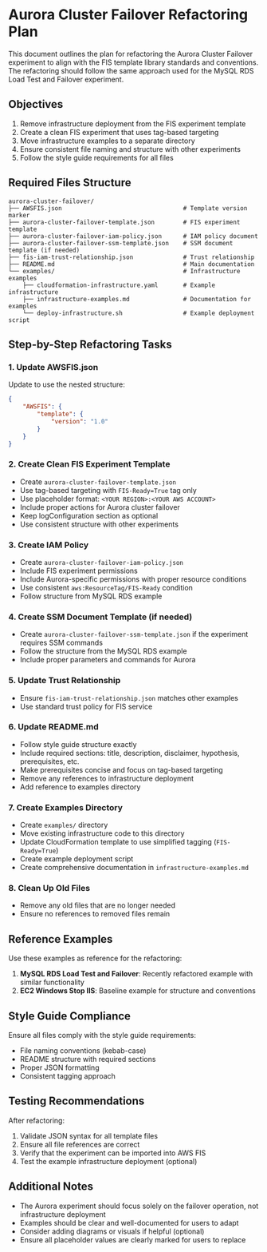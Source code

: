 # Aurora Cluster Failover Refactoring Plan

This document outlines the plan for refactoring the Aurora Cluster Failover experiment to align with the FIS template library standards and conventions. The refactoring should follow the same approach used for the MySQL RDS Load Test and Failover experiment.

## Objectives

1. Remove infrastructure deployment from the FIS experiment template
2. Create a clean FIS experiment that uses tag-based targeting
3. Move infrastructure examples to a separate directory
4. Ensure consistent file naming and structure with other experiments
5. Follow the style guide requirements for all files

## Required Files Structure

```
aurora-cluster-failover/
├── AWSFIS.json                                  # Template version marker
├── aurora-cluster-failover-template.json        # FIS experiment template
├── aurora-cluster-failover-iam-policy.json      # IAM policy document
├── aurora-cluster-failover-ssm-template.json    # SSM document template (if needed)
├── fis-iam-trust-relationship.json              # Trust relationship
├── README.md                                    # Main documentation
└── examples/                                    # Infrastructure examples
    ├── cloudformation-infrastructure.yaml       # Example infrastructure
    ├── infrastructure-examples.md               # Documentation for examples
    └── deploy-infrastructure.sh                 # Example deployment script
```

## Step-by-Step Refactoring Tasks

### 1. Update AWSFIS.json

Update to use the nested structure:
```json
{
    "AWSFIS": {
        "template": {
            "version": "1.0"
        }
    }
}
```

### 2. Create Clean FIS Experiment Template

- Create `aurora-cluster-failover-template.json`
- Use tag-based targeting with `FIS-Ready=True` tag only
- Use placeholder format: `<YOUR REGION>:<YOUR AWS ACCOUNT>`
- Include proper actions for Aurora cluster failover
- Keep logConfiguration section as optional
- Use consistent structure with other experiments

### 3. Create IAM Policy

- Create `aurora-cluster-failover-iam-policy.json`
- Include FIS experiment permissions
- Include Aurora-specific permissions with proper resource conditions
- Use consistent `aws:ResourceTag/FIS-Ready` condition
- Follow structure from MySQL RDS example

### 4. Create SSM Document Template (if needed)

- Create `aurora-cluster-failover-ssm-template.json` if the experiment requires SSM commands
- Follow the structure from the MySQL RDS example
- Include proper parameters and commands for Aurora

### 5. Update Trust Relationship

- Ensure `fis-iam-trust-relationship.json` matches other examples
- Use standard trust policy for FIS service

### 6. Update README.md

- Follow style guide structure exactly
- Include required sections: title, description, disclaimer, hypothesis, prerequisites, etc.
- Make prerequisites concise and focus on tag-based targeting
- Remove any references to infrastructure deployment
- Add reference to examples directory

### 7. Create Examples Directory

- Create `examples/` directory
- Move existing infrastructure code to this directory
- Update CloudFormation template to use simplified tagging (`FIS-Ready=True`)
- Create example deployment script
- Create comprehensive documentation in `infrastructure-examples.md`

### 8. Clean Up Old Files

- Remove any old files that are no longer needed
- Ensure no references to removed files remain

## Reference Examples

Use these examples as reference for the refactoring:

1. **MySQL RDS Load Test and Failover**: Recently refactored example with similar functionality
2. **EC2 Windows Stop IIS**: Baseline example for structure and conventions

## Style Guide Compliance

Ensure all files comply with the style guide requirements:

- File naming conventions (kebab-case)
- README structure with required sections
- Proper JSON formatting
- Consistent tagging approach

## Testing Recommendations

After refactoring:

1. Validate JSON syntax for all template files
2. Ensure all file references are correct
3. Verify that the experiment can be imported into AWS FIS
4. Test the example infrastructure deployment (optional)

## Additional Notes

- The Aurora experiment should focus solely on the failover operation, not infrastructure deployment
- Examples should be clear and well-documented for users to adapt
- Consider adding diagrams or visuals if helpful (optional)
- Ensure all placeholder values are clearly marked for users to replace
